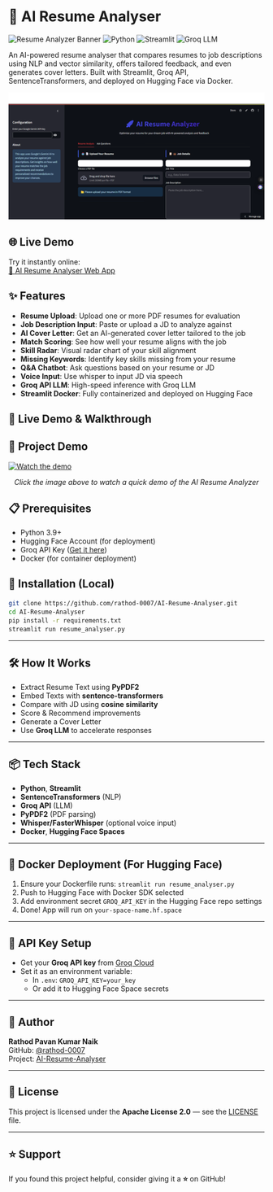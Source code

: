 # 🚀 AI Resume Analyser

![Resume Analyzer Banner](https://img.shields.io/badge/AI-Resume%20Analyser-blue)
![Python](https://img.shields.io/badge/Python-3.9%2B-brightgreen)
![Streamlit](https://img.shields.io/badge/Streamlit-Docker%20Space-red)
![Groq LLM](https://img.shields.io/badge/LLM-Groq-lightgrey)

An AI-powered resume analyser that compares resumes to job descriptions using NLP and vector similarity, offers tailored feedback, and even generates cover letters. Built with Streamlit, Groq API, SentenceTransformers, and deployed on Hugging Face via Docker.

<div align="center">
 <img src="https://github.com/pawan941394/-AI-Resume-Analyzer/blob/main/screenshoots/Screenshot%202025-03-29%20115400.png" alt="AI Resume Analyzer Screenshot">
</div>

## 🌐 Live Demo

Try it instantly online:  
[🔗 AI Resume Analyser Web App](https://ai-resume-analyser-app.streamlit.app/)

## ✨ Features

- **Resume Upload**: Upload one or more PDF resumes for evaluation  
- **Job Description Input**: Paste or upload a JD to analyze against  
- **AI Cover Letter**: Get an AI-generated cover letter tailored to the job  
- **Match Scoring**: See how well your resume aligns with the job  
- **Skill Radar**: Visual radar chart of your skill alignment  
- **Missing Keywords**: Identify key skills missing from your resume  
- **Q&A Chatbot**: Ask questions based on your resume or JD  
- **Voice Input**: Use whisper to input JD via speech  
- **Groq API LLM**: High-speed inference with Groq LLM  
- **Streamlit Docker**: Fully containerized and deployed on Hugging Face
## 🎥 Live Demo & Walkthrough

## 🎥 Project Demo

[![Watch the demo](https://img.youtube.com/vi/VIDEO_ID_HERE/0.jpg)](https://github.com/user-attachments/assets/5f177f81-bd94-452e-a377-e1b84f6474fa)

<p align="center"><i>Click the image above to watch a quick demo of the AI Resume Analyzer</i></p>



## 📋 Prerequisites

- Python 3.9+
- Hugging Face Account (for deployment)
- Groq API Key ([Get it here](https://console.groq.com/))
- Docker (for container deployment)

## 🔧 Installation (Local)

```bash
git clone https://github.com/rathod-0007/AI-Resume-Analyser.git
cd AI-Resume-Analyser
pip install -r requirements.txt
streamlit run resume_analyser.py
```
---

## 🛠 How It Works
- Extract Resume Text using **PyPDF2**
- Embed Texts with **sentence-transformers**
- Compare with JD using **cosine similarity**
- Score & Recommend improvements
- Generate a Cover Letter
- Use **Groq LLM** to accelerate responses

---

## 📦 Tech Stack
- **Python**, **Streamlit**
- **SentenceTransformers** (NLP)
- **Groq API** (LLM)
- **PyPDF2** (PDF parsing)
- **Whisper/FasterWhisper** (optional voice input)
- **Docker**, **Hugging Face Spaces**

---

## 🐳 Docker Deployment (For Hugging Face)
1. Ensure your Dockerfile runs: `streamlit run resume_analyser.py`
2. Push to Hugging Face with Docker SDK selected
3. Add environment secret `GROQ_API_KEY` in the Hugging Face repo settings
4. Done! App will run on `your-space-name.hf.space`

---

## 🔐 API Key Setup
- Get your **Groq API key** from [Groq Cloud](https://console.groq.com/)
- Set it as an environment variable:
  - In `.env`: `GROQ_API_KEY=your_key`
  - Or add it to Hugging Face Space secrets

---

## 👤 Author
**Rathod Pavan Kumar Naik**  
GitHub: [@rathod-0007](https://github.com/rathod-0007)  
Project: [AI-Resume-Analyser](https://github.com/rathod-0007/AI-Resume-Analyser)

---

## 📄 License
This project is licensed under the **Apache License 2.0** — see the [LICENSE](https://github.com/rathod-0007/AI-Resume-Analyser/blob/main/LICENSE) file.

---

## ⭐️ Support
If you found this project helpful, consider giving it a **⭐️** on GitHub!
